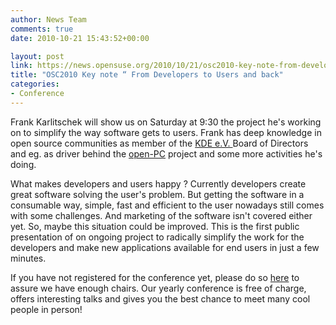 ```yaml
---
author: News Team
comments: true
date: 2010-10-21 15:43:52+00:00

layout: post
link: https://news.opensuse.org/2010/10/21/osc2010-key-note-from-developers-to-users-and-back/
title: "OSC2010 Key note “ From Developers to Users and back"
categories:
- Conference
---
```

Frank Karlitschek will show us on Saturday at 9:30 the project he's working on to simplify the way software gets to users. Frank has deep knowledge in open source communities as member of the [KDE e.V. ](http://ev.kde.org/)Board of Directors and eg. as driver behind the [open-PC](http://open-pc.com/) project and some more activities he's doing. 

What makes developers and users happy ?
Currently developers create great software solving the user's problem. But getting the software in a consumable way, simple, fast and efficient to the user nowadays still comes with some challenges. And marketing of the software isn't covered either yet. So, maybe this situation could be improved. 
This is the first public presentation of on ongoing project to radically simplify the work for the developers and make new applications available for end users in just a few minutes. 

If you have not registered for the conference yet, please do so [here](http://conference.opensuse.org/indico/confRegistrationFormDisplay.py/display?confId=0) to assure we have enough chairs. Our yearly conference is free of charge, offers interesting talks and gives you the best chance to meet many cool people in person!		

